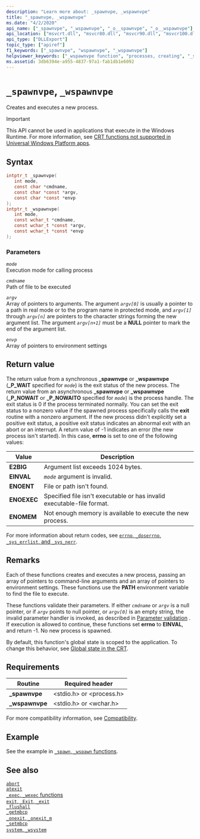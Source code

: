 ```yaml
---
description: "Learn more about: _spawnvpe, _wspawnvpe"
title: "_spawnvpe, _wspawnvpe"
ms.date: "4/2/2020"
api_name: ["_spawnvpe", "_wspawnvpe", "_o__spawnvpe", "_o__wspawnvpe"]
api_location: ["msvcrt.dll", "msvcr80.dll", "msvcr90.dll", "msvcr100.dll", "msvcr100_clr0400.dll", "msvcr110.dll", "msvcr110_clr0400.dll", "msvcr120.dll", "msvcr120_clr0400.dll", "ucrtbase.dll", "api-ms-win-crt-process-l1-1-0.dll", "api-ms-win-crt-private-l1-1-0.dll"]
api_type: ["DLLExport"]
topic_type: ["apiref"]
f1_keywords: ["_spawnvpe", "wspawnvpe", "_wspawnvpe"]
helpviewer_keywords: ["_wspawnvpe function", "processes, creating", "_spawnvpe function", "processes, executing new", "wspawnvpe function", "process creation", "spawnvpe function"]
ms.assetid: 3db6394e-a955-4837-97a1-fab1db1e6092
---
```

# `_spawnvpe`, `_wspawnvpe`

Creates and executes a new process.

> [!IMPORTANT]
> This API cannot be used in applications that execute in the Windows Runtime. For more information, see [CRT functions not supported in Universal Windows Platform apps](../../cppcx/crt-functions-not-supported-in-universal-windows-platform-apps.md).

## Syntax

```C
intptr_t _spawnvpe(
   int mode,
   const char *cmdname,
   const char *const *argv,
   const char *const *envp
);
intptr_t _wspawnvpe(
   int mode,
   const wchar_t *cmdname,
   const wchar_t *const *argv,
   const wchar_t *const *envp
);
```

### Parameters

*`mode`*\
Execution mode for calling process

*`cmdname`*\
Path of file to be executed

*`argv`*\
Array of pointers to arguments. The argument *`argv[0]`* is usually a pointer to a path in real mode or to the program name in protected mode, and *`argv[1]`* through *`argv[n]`* are pointers to the character strings forming the new argument list. The argument *`argv[n+1]`* must be a **NULL** pointer to mark the end of the argument list.

*`envp`*\
Array of pointers to environment settings

## Return value

The return value from a synchronous **_spawnvpe** or **_wspawnvpe** (**_P_WAIT** specified for *`mode`*) is the exit status of the new process. The return value from an asynchronous **_spawnvpe** or **_wspawnvpe** (**_P_NOWAIT** or **_P_NOWAITO** specified for *`mode`*) is the process handle. The exit status is 0 if the process terminated normally. You can set the exit status to a nonzero value if the spawned process specifically calls the **exit** routine with a nonzero argument. If the new process didn't explicitly set a positive exit status, a positive exit status indicates an abnormal exit with an abort or an interrupt. A return value of -1 indicates an error (the new process isn't started). In this case, **errno** is set to one of the following values:

| Value | Description |
|-|-|
| **E2BIG** | Argument list exceeds 1024 bytes. |
| **EINVAL** | *`mode`* argument is invalid. |
| **ENOENT** | File or path isn't found. |
| **ENOEXEC** | Specified file isn't executable or has invalid executable-file format. |
| **ENOMEM** | Not enough memory is available to execute the new process. |

For more information about return codes, see [`errno`, `_doserrno`, `_sys_errlist`, and `_sys_nerr`](../errno-doserrno-sys-errlist-and-sys-nerr.md).

## Remarks

Each of these functions creates and executes a new process, passing an array of pointers to command-line arguments and an array of pointers to environment settings. These functions use the **PATH** environment variable to find the file to execute.

These functions validate their parameters. If either *`cmdname`* or *`argv`* is a null pointer, or if *`argv`* points to null pointer, or *`argv[0]`* is an empty string, the invalid parameter handler is invoked, as described in [Parameter validation](../parameter-validation.md) . If execution is allowed to continue, these functions set **errno** to **EINVAL**, and return -1. No new process is spawned.

By default, this function's global state is scoped to the application. To change this behavior, see [Global state in the CRT](../global-state.md).

## Requirements

|Routine|Required header|
|-------------|---------------------|
|**_spawnvpe**|\<stdio.h> or \<process.h>|
|**_wspawnvpe**|\<stdio.h> or \<wchar.h>|

For more compatibility information, see [Compatibility](../compatibility.md).

## Example

See the example in [`_spawn`, `_wspawn` functions](../spawn-wspawn-functions.md).

## See also

[`abort`](abort.md)\
[`atexit`](atexit.md)\
[`_exec`, `_wexec` functions](../exec-wexec-functions.md)\
[`exit`, `_Exit`, `_exit`](exit-exit-exit.md)\
[`_flushall`](flushall.md)\
[`_getmbcp`](getmbcp.md)\
[`_onexit`, `_onexit_m`](onexit-onexit-m.md)\
[`_setmbcp`](setmbcp.md)\
[`system`, `_wsystem`](system-wsystem.md)
